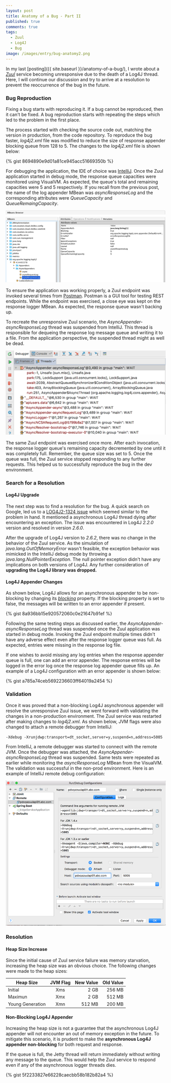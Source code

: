 ```yaml
---
layout: post
title: Anatomy of a Bug - Part II
published: true
comments: true
tags:
  - Zuul
  - Log4J
  - Bug
image: /images/entry/bug-anatomy2.png
---
```


In my last [posting]({{ site.baseurl }}/anatomy-of-a-bug/), I wrote about a
[_Zuul_](https://github.com/Netflix/zuul/wiki) service becoming unresponsive 
due to the death of a Log4J thread.
Here, I will continue our discussion and try to arrive at a resolution to prevent the reoccurrence
of the bug in the future.

### Bug Reproduction

Fixing a bug starts with reproducing it. If a bug cannot be reproduced, then it can't be fixed.
A bug reproduction starts with repeating the steps which led to the problem in the first place.

The process started with checking the source code out, matching the version in production, 
from the code repository. 
To reproduce the bug faster, _log4j2.xml_ file was modified to reduce the size of response appender
 blocking queue from 128 to 5. The changes to the _log4j2.xml_ file is shown below:

{% gist 8694890e9d01a81ce945acc51669350b %}

For debugging the application, the IDE of choice was [IntelliJ](https://www.jetbrains.com/idea/). 
Once the Zuul application started in debug mode, the response queue capacities were monitored
 using VisualVM. As expected, the queue's total and remaining capacities were 5 and 5 respectively.
If you recall from the previous post, the name of the log appender MBean was _asyncResponseLog_ and
the corresponding attributes were _QueueCapacity_ and _QueueRemaingCapacity_.

![mbean browser](/images/buganatomy/mbean-browser.png)

To ensure the application was working properly, a Zuul endpoint was invoked several times 
from [Postman](https://www.getpostman.com/). Postman is a GUI tool for testing REST endpoints.
While the endpoint was exercised, a close eye was kept on the response logger MBean. As expected, 
the response queue wasn't backing up.

To recreate the unresponsive Zuul scenario, the _AsyncAppender-asyncResponseLog_ thread
was suspended from IntelliJ. This thread is responsible for dequeing the response log
message queue and writing it to a file. From the application perspective, the suspended thread
might as well be dead.

![suspended thread](/images/buganatomy/suspended-thread.png) 

The same Zuul endpoint was exercised once more. 
After each invocation, the response logger queue's remaining capacity decremented by one until
it was completely full. Remember, the queue size was set to 5. 
Once the queue was full, the Zuul service stopped responding to any further requests. 
This helped us to successfully reproduce the bug in the dev environment.

### Search for a Resolution

#### Log4J Upgrade

The next step was to find a resolution for the bug. A quick search on Google, 
led us to a [LOG4J2-1324 issue](https://issues.apache.org/jira/browse/LOG4J2-1324) which seemed similar
to the problem in hand. It mentioned a asynchronous Log4J thread dying 
after encountering an exception. The issue was encountered in Log4J _2.2.0_ version and 
resolved in version _2.6.0_.

After the upgrade of Log4J version to _2.6.2_, there was no change in the behavior of the Zuul service.
As the simulation of _java.lang.OutOfMemoryError_ wasn't feasible, the exception behavior was mimicked in 
the IntelliJ debug mode by throwing a _java.lang.NullPointerException_. The
null pointer exception didn't have any implications on both versions of Log4J. Any further consideration of 
**upgrading the Log4J library was dropped.**

#### Log4J Appender Changes
 
As shown below, Log4J allows for an asynchronous appender to be non-blocking by changing its 
[_blocking_](https://logging.apache.org/log4j/2.0/manual/appenders.html#BlockingQueueFactory) property. 
If the blocking property is set to false, the messages will be written to an error appender if present.

{% gist 8a936bb15e920572060c0e21647b91ef %}
 
Following the same testing steps as discussed earlier, the _AsyncAppender-asyncResponseLog_ thread
was suspended once the Zuul application was started in debug mode. 
Invoking the Zuul endpoint multiple times didn't have any adverse effect even after the 
response logger queue was full. As expected, entries were missing in the response log file.
 
If one wishes to avoid missing any log entries when the response appender queue is full, one can add an error appender. 
The response entries will be logged in the error log once the response log appender queue fills up.
An example of a Log4J configuration with an error appender is shown below:
 
 {% gist a785a74ceb5692236603ff64019a2454 %}
 
### Validation

Once it was proved that a non-blocking Log4J asynchronous appender will resolve the 
unresponsive Zuul issue, we went forward with validating the changes in a non-production environment. 
The Zuul service was restarted after making changes to _log4j2.xml_.
As shown below, JVM flags were also changed to attach a remote debugger 
from IntelliJ:

`-Xdebug -Xrunjdwp:transport=dt_socket,server=y,suspend=n,address=5005`

From IntelliJ, a remote debugger was started to connect with the remote JVM. Once the debugger
was attached, the _AsyncAppender-asyncResponseLog_ thread was suspended. Same tests were repeated 
as earlier while monitoring the _asyncResponseLog_ MBean from the VisualVM. The validation was successful in the 
non-prod environment. Here is an example of IntelliJ remote debug configuration: 

![remote config](/images/buganatomy/intellij-remote-debug.png) 

### Resolution

#### Heap Size Increase

Since the initial cause of Zuul service failure was memory starvation, increasing the 
heap size was an obvious choice. The following changes were made to the heap
sizes:

| Heap  Size         | JVM Flag       | New Value     | Old Value  |
| ------------------ | :-------------:| -------------:| ----------:|
| Initial            | Xms           | 2 GB          | 256 MB     |
| Maximun            | Xmx           | 2 GB          | 512 MB     |
| Young Generation   | Xmn           | 512 MB        | 200 MB     |

#### Non-Blocking Log4J Appender

Increasing the heap size is not a guarantee that the asynchronous Log4J appender will not encounter an out of memory
exception in the future. To mitigate this scenario, it is prudent to make the 
**asynchronous Log4J appender non-blocking** for both request and response. 

If the queue is full, the Jetty thread will return immediately without writing any message to the queue. 
This would help the Zuul service to respond even if any of the asynchronous logger threads dies.

{% gist 5f2233827e66228caecbb58b182b82a4 %}
